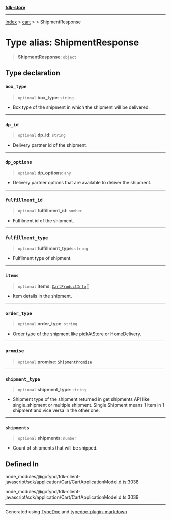 [**fdk-store**](../../../README.md)
***

[Index](../../../API.md) > [cart](../../README.md) > [<internal>](../README.md) > ShipmentResponse

# Type alias: ShipmentResponse

> **ShipmentResponse**: `object`

## Type declaration

### `box_type`

> `optional` **box\_type**: `string`

- Box type of the shipment in which the
shipment will be delivered.

***

### `dp_id`

> `optional` **dp\_id**: `string`

- Delivery partner id of the shipment.

***

### `dp_options`

> `optional` **dp\_options**: `any`

- Delivery partner options that are available
to deliver the shipment.

***

### `fulfillment_id`

> `optional` **fulfillment\_id**: `number`

- Fulfilment id of the shipment.

***

### `fulfillment_type`

> `optional` **fulfillment\_type**: `string`

- Fulfilment type of shipment.

***

### `items`

> `optional` **items**: [`CartProductInfo`](type-alias.CartProductInfo.md)[]

- Item details in the shipment.

***

### `order_type`

> `optional` **order\_type**: `string`

- Order type of the shipment like pickAtStore
or HomeDelivery.

***

### `promise`

> `optional` **promise**: [`ShipmentPromise`](type-alias.ShipmentPromise.md)

***

### `shipment_type`

> `optional` **shipment\_type**: `string`

- Shipment type of the shipment returned
in get shipments API like single_shipment or multiple shipment. Single
Shipment means 1 item in 1 shipment and vice versa in the other one.

***

### `shipments`

> `optional` **shipments**: `number`

- Count of shipments that will be shipped.

## Defined In

node\_modules/@gofynd/fdk-client-javascript/sdk/application/Cart/CartApplicationModel.d.ts:3038

node\_modules/@gofynd/fdk-client-javascript/sdk/application/Cart/CartApplicationModel.d.ts:3039

***
Generated using [TypeDoc](https://typedoc.org/) and [typedoc-plugin-markdown](https://www.npmjs.com/package/typedoc-plugin-markdown)
